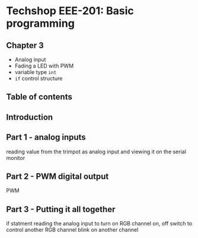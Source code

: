 # Techshop EEE-201: Basic programming

## Chapter 3

- Analog input
- Fading a LED with PWM
- variable type `int`
- `if` control structure

## Table of contents


## Introduction


## Part 1 - analog inputs

reading value from the trimpot as analog input and viewing it on the serial monitor


## Part 2 - PWM digital output

PWM

## Part 3 - Putting it all together

if statment reading the analog input to turn on RGB channel on, off
switch to control another RGB channel
blink on another channel

